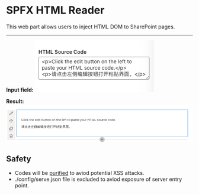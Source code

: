 # SPFX HTML Reader

This web part allows users to inject HTML DOM to SharePoint pages.

---

**Input field:**
![screen shot of input field](screen-shot-1.png)

**Result:**
![screen shot of result](screen-shot-2.png)

## Safety

- Codes will be [purified](https://github.com/cure53/DOMPurify) to aviod potential XSS attacks.
- ./config/serve.json file is excluded to aviod exposure of server entry point.
